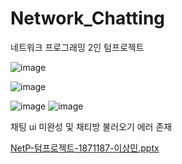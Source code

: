 # Network_Chatting
네트워크 프로그래밍 2인 텀프로젝트


![image](https://user-images.githubusercontent.com/55543713/207781530-7e31f479-57d5-4f61-bcfe-d43327310ada.png)

![image](https://user-images.githubusercontent.com/55543713/207781626-a7428e95-c7b3-49f5-8dfa-bd2ff88f3922.png)

![image](https://user-images.githubusercontent.com/55543713/207781782-7e928c09-edfc-4246-a943-996d49b999c8.png)
![image](https://user-images.githubusercontent.com/55543713/207781855-1e3bfeeb-c944-443d-9734-17259547d903.png)


채팅 ui 미완성 및 채티방 불러오기 에러 존재


[NetP-텀프로젝트-1871187-이상민.pptx](https://github.com/ss35789/Network_Chatting/files/10234064/NetP-.-1871187-.pptx)
